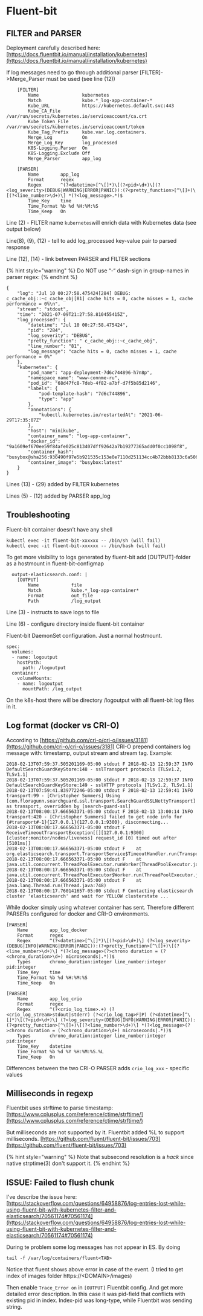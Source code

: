 # Fluent-bit

## FILTER and PARSER

Deployment carefully described here: [https://docs.fluentbit.io/manual/installation/kubernetes](https://docs.fluentbit.io/manual/installation/kubernetes)

If log messages need to go through additional parser \[FILTER]->Merge\_Parser must be used (see  line (12))

```
    [FILTER]
        Name                kubernetes
        Match               kube.*_log-app-container-*
        Kube_URL            https://kubernetes.default.svc:443
        Kube_CA_File        /var/run/secrets/kubernetes.io/serviceaccount/ca.crt
        Kube_Token_File     /var/run/secrets/kubernetes.io/serviceaccount/token
        Kube_Tag_Prefix     kube.var.log.containers.
        Merge_Log           On
        Merge_Log_Key       log_processed
        K8S-Logging.Parser  On
        K8S-Logging.Exclude Off
        Merge_Parser        app_log
        
    [PARSER]
        Name        app_log
        Format      regex
        Regex       ^(?<datetime>[^\[]*)\[(?<pid>\d+)\](?<log_severity>(DEBUG|WARNING|ERROR|PANIC)):(?<pretty_function>[^\[]+)\[(?<line_number>\d+)\] *(?<log_message>.*)$
        Time_Key    time
        Time_Format %b %d %H:%M:%S
        Time_Keep   On
```

Line (2) - FILTER name `kubernetes`will enrich data with Kubernetes data (see output below)

Line(8), (9), (12) - tell to add log\_processed key-value pair to parsed response

Line (12), (14) - link between PARSER and FILTER sections

{% hint style="warning" %}
Do NOT use “-“ dash-sign in group-names in parser regex:
{% endhint %}

```
{
	"log": "Jul 10 00:27:58.475424[284] DEBUG: c_cache_obj::~c_cache_obj[81] cache hits = 0, cache misses = 1, cache performance = 0%\n",
	"stream": "stdout",
	"time": "2021-07-09T21:27:58.810455415Z",
	"log_processed": {
		"datetime": "Jul 10 00:27:58.475424",
		"pid": "284",
		"log_severity": "DEBUG",
		"pretty_function": " c_cache_obj::~c_cache_obj",
		"line_number": "81",
		"log_message": "cache hits = 0, cache misses = 1, cache performance = 0%"
	},
	"kubernetes": {
		"pod_name": "app-deployment-7d6c744896-h7n8p",
		"namespace_name": "www-connme-ru",
		"pod_id": "68d47fc8-7deb-4f82-a7bf-d7f5b85d2146",
		"labels": {
			"pod-template-hash": "7d6c744896",
			"type": "app"
		},
		"annotations": {
			"kubectl.kubernetes.io/restartedAt": "2021-06-29T17:35:07Z"
		},
		"host": "minikube",
		"container_name": "log-app-container",
		"docker_id": "9a1609ef670ee59f84afe025c813407dff92642a7b19277365add0f0cc1098f8",
		"container_hash": "busybox@sha256:930490f97e5b921535c153e0e7110d251134cc4b72bbb8133c6a5065cc68580d",
		"container_image": "busybox:latest"
	}
}

```

Lines (13) - (29) added by FILTER kubernetes

Lines (5) - (12) added by PARSER app\_log

## Troubleshooting

Fluent-bit container doesn’t have any shell

```
kubectl exec -it fluent-bit-xxxxxx -- /bin/sh (will fail)
kubectl exec -it fluent-bit-xxxxxx -- /bin/bash (will fail)
```

To get more visibility to logs generated by fluent-bit add \[OUTPUT]-folder as a hostmount in fluent-bit-configmap

```
  output-elasticsearch.conf: |
    [OUTPUT]
        Name            file
        Match           kube.*_log-app-container*
        Format          out_file
        Path            /log_output
```

Line (3) - instructs to save logs to file

Line (6) - configure directory inside fluent-bit container

Fluent-bit DaemonSet configuration. Just a normal hostmount.

```
spec: 
  volumes:
  - name: logoutput
    hostPath:
      path: /logoutput
  container:
    volumeMounts:
    - name: logoutput
      mountPath: /log_output

```

On the k8s-host there will be directory /logoutput with all fluent-bit log files in it.



## Log format (docker vs CRI-O)

According to [https://github.com/cri-o/cri-o/issues/3181](https://github.com/cri-o/cri-o/issues/3181) CRI-O prepend containers log message with: timestamp, output stream and stream tag. Example:&#x20;

```
2018-02-13T07:59:37.505201169-05:00 stdout F 2018-02-13 12:59:37 INFO  DefaultSearchGuardKeyStore:148 - sslTransport protocols [TLSv1.2, TLSv1.1]
2018-02-13T07:59:37.505201169-05:00 stdout F 2018-02-13 12:59:37 INFO  DefaultSearchGuardKeyStore:149 - sslHTTP protocols [TLSv1.2, TLSv1.1]
2018-02-13T07:59:41.839772246-05:00 stdout F 2018-02-13 12:59:41 INFO  transport:99 - [Christopher Summers] Using [com.floragunn.searchguard.ssl.transport.SearchGuardSSLNettyTransport] as transport, overridden by [search-guard-ssl]
2018-02-13T08:00:17.666563371-05:00 stdout F 2018-02-13 13:00:14 INFO  transport:420 - [Christopher Summers] failed to get node info for {#transport#-1}{127.0.0.1}{127.0.0.1:9300}, disconnecting...
2018-02-13T08:00:17.666563371-05:00 stdout F ReceiveTimeoutTransportException[[][127.0.0.1:9300][cluster:monitor/nodes/liveness] request_id [0] timed out after [5101ms]]
2018-02-13T08:00:17.666563371-05:00 stdout F    at org.elasticsearch.transport.TransportService$TimeoutHandler.run(TransportService.java:698)
2018-02-13T08:00:17.666563371-05:00 stdout F    at java.util.concurrent.ThreadPoolExecutor.runWorker(ThreadPoolExecutor.java:1149)
2018-02-13T08:00:17.666563371-05:00 stdout F    at java.util.concurrent.ThreadPoolExecutor$Worker.run(ThreadPoolExecutor.java:624)
2018-02-13T08:00:17.666563371-05:00 stdout F    at java.lang.Thread.run(Thread.java:748)
2018-02-13T08:00:17.760141657-05:00 stdout F Contacting elasticsearch cluster 'elasticsearch' and wait for YELLOW clusterstate ...
```

While docker simply using whatever container has sent. Therefore different PARSERs configured for docker and CRI-O environments.

```
[PARSER]
    Name        app_log_docker
    Format      regex
    Regex       ^(?<datetime>[^\[]*)\[(?<pid>\d+)\] (?<log_severity>(DEBUG|INFO|WARNING|ERROR|PANIC)):(?<pretty_function>[^\[]+)\[(?<line_number>\d+)\] *(?<log_message>(?>chrono duration = (?<chrono_duration>\d+) microseconds|.*))$
    Types       chrono_duration:integer line_number:integer pid:integer
    Time_Key    time
    Time_Format %b %d %H:%M:%S
    Time_Keep   On

[PARSER]
    Name        app_log_crio
    Format      regex
    Regex       ^(?<crio_log_time>.+) (?<crio_log_stream>stdout|stderr) (?<crio_log_tag>F|P) (?<datetime>[^\[]*)\[(?<pid>\d+)\] (?<log_severity>(DEBUG|INFO|WARNING|ERROR|PANIC)):(?<pretty_function>[^\[]+)\[(?<line_number>\d+)\] *(?<log_message>(?>chrono duration = (?<chrono_duration>\d+) microseconds|.*))$
    Types       chrono_duration:integer line_number:integer pid:integer
    Time_Key    datetime
    Time_Format %b %d %Y %H:%M:%S.%L
    Time_Keep   On

```

Differences between the two CRI-O PARSER adds `crio_log_xxx` - specific values

## Milliseconds in regexp

Fluentbit uses strftime to parse timestamp: [https://www.cplusplus.com/reference/ctime/strftime/](https://www.cplusplus.com/reference/ctime/strftime/)

But milliseconds are not supported by it. Fluentbit added %L to support milliseconds. [https://github.com/fluent/fluent-bit/issues/703](https://github.com/fluent/fluent-bit/issues/703)

{% hint style="warning" %}
Note that subsecond resolution is a _hack_ since native strptime(3) don't support it.
{% endhint %}

## ISSUE: Failed to flush chunk

I've describe the issue here: [https://stackoverflow.com/questions/64958876/log-entries-lost-while-using-fluent-bit-with-kubernetes-filter-and-elasticsearch/70561174#70561174](https://stackoverflow.com/questions/64958876/log-entries-lost-while-using-fluent-bit-with-kubernetes-filter-and-elasticsearch/70561174#70561174)

During te problem some log messages has not appear in ES. By doing&#x20;

```
tail -f /var/log/containers/fluent<TAB>
```

Notice that fluent shows above error in case of the event. (I tried to get index of images folder https://\<DOMAIN>/images)

Then enable `Trace_Error on` in `[OUTPUT]` Fluentbit config. And get more detailed error description. In this case it was pid-field that conflicts with existing pid in index. Index-pid was long-type, while Fluentbit was sending string.&#x20;



